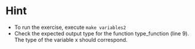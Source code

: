# Hint
- To run the exercise, execute `make variables2`
- Check the expected output type for the function type_function (line 9). The type of the variable x should correspond.  
